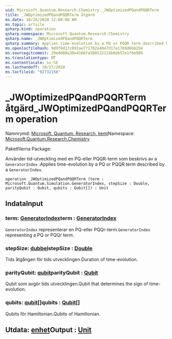 ```yaml
---
uid: Microsoft.Quantum.Research.Chemistry._JWOptimizedPQandPQQRTerm
title: _JWOptimizedPQandPQQRTerm åtgärd
ms.date: 10/26/2020 12:00:00 AM
ms.topic: article
qsharp.kind: operation
qsharp.namespace: Microsoft.Quantum.Research.Chemistry
qsharp.name: _JWOptimizedPQandPQQRTerm
qsharp.summary: Applies time-evolution by a PQ or PQQR term described by a `GeneratorIndex`.
ms.openlocfilehash: 9d9f0d17c091ae771702e4047d17e1769d6bb294
ms.sourcegitcommit: 29e0d88a30e4166fa580132124b0eb57e1f0e986
ms.translationtype: MT
ms.contentlocale: sv-SE
ms.lasthandoff: 10/27/2020
ms.locfileid: "92732158"
---
```

# <a name="_jwoptimizedpqandpqqrterm-operation"></a><span data-ttu-id="5edae-102">_JWOptimizedPQandPQQRTerm åtgärd</span><span class="sxs-lookup"><span data-stu-id="5edae-102">_JWOptimizedPQandPQQRTerm operation</span></span>

<span data-ttu-id="5edae-103">Namnrymd: [Microsoft. Quantum. Research. kemi](xref:Microsoft.Quantum.Research.Chemistry)</span><span class="sxs-lookup"><span data-stu-id="5edae-103">Namespace: [Microsoft.Quantum.Research.Chemistry](xref:Microsoft.Quantum.Research.Chemistry)</span></span>

<span data-ttu-id="5edae-104">Paketfilerna [](https://nuget.org/packages/)</span><span class="sxs-lookup"><span data-stu-id="5edae-104">Package: [](https://nuget.org/packages/)</span></span>


<span data-ttu-id="5edae-105">Använder tid-utveckling med en PQ-eller PQQR-term som beskrivs av a `GeneratorIndex` .</span><span class="sxs-lookup"><span data-stu-id="5edae-105">Applies time-evolution by a PQ or PQQR term described by a `GeneratorIndex`.</span></span>

```qsharp
operation _JWOptimizedPQandPQQRTerm (term : Microsoft.Quantum.Simulation.GeneratorIndex, stepSize : Double, parityQubit : Qubit, qubits : Qubit[]) : Unit
```


## <a name="input"></a><span data-ttu-id="5edae-106">Indata</span><span class="sxs-lookup"><span data-stu-id="5edae-106">Input</span></span>

### <a name="term--generatorindex"></a><span data-ttu-id="5edae-107">term: [GeneratorIndex](xref:Microsoft.Quantum.Simulation.GeneratorIndex)</span><span class="sxs-lookup"><span data-stu-id="5edae-107">term : [GeneratorIndex](xref:Microsoft.Quantum.Simulation.GeneratorIndex)</span></span>

<span data-ttu-id="5edae-108">`GeneratorIndex` representerar en PQ-eller PQQr-term.</span><span class="sxs-lookup"><span data-stu-id="5edae-108">`GeneratorIndex` representing a PQ or PQQr term.</span></span>


### <a name="stepsize--double"></a><span data-ttu-id="5edae-109">stepSize: [dubbel](xref:microsoft.quantum.lang-ref.double)</span><span class="sxs-lookup"><span data-stu-id="5edae-109">stepSize : [Double](xref:microsoft.quantum.lang-ref.double)</span></span>

<span data-ttu-id="5edae-110">Tids åtgången för tids utvecklingen.</span><span class="sxs-lookup"><span data-stu-id="5edae-110">Duration of time-evolution.</span></span>


### <a name="parityqubit--qubit"></a><span data-ttu-id="5edae-111">parityQubit: [qubit](xref:microsoft.quantum.lang-ref.qubit)</span><span class="sxs-lookup"><span data-stu-id="5edae-111">parityQubit : [Qubit](xref:microsoft.quantum.lang-ref.qubit)</span></span>

<span data-ttu-id="5edae-112">Qubit som avgör tids utvecklingen.</span><span class="sxs-lookup"><span data-stu-id="5edae-112">Qubit that determines the sign of time-evolution.</span></span>


### <a name="qubits--qubit"></a><span data-ttu-id="5edae-113">qubits: [qubit](xref:microsoft.quantum.lang-ref.qubit)[]</span><span class="sxs-lookup"><span data-stu-id="5edae-113">qubits : [Qubit](xref:microsoft.quantum.lang-ref.qubit)[]</span></span>

<span data-ttu-id="5edae-114">Qubits för Hamiltonian.</span><span class="sxs-lookup"><span data-stu-id="5edae-114">Qubits of Hamiltonian.</span></span>



## <a name="output--unit"></a><span data-ttu-id="5edae-115">Utdata: [enhet](xref:microsoft.quantum.lang-ref.unit)</span><span class="sxs-lookup"><span data-stu-id="5edae-115">Output : [Unit](xref:microsoft.quantum.lang-ref.unit)</span></span>

